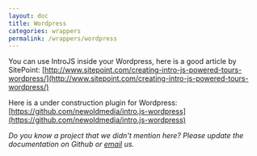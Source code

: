 ```yaml
---
layout: doc
title: Wordpress
categories: wrappers
permalink: /wrappers/wordpress
---
```


You can use IntroJS inside your Wordpress, here is a good article by SitePoint: [http://www.sitepoint.com/creating-intro-js-powered-tours-wordpress/](http://www.sitepoint.com/creating-intro-js-powered-tours-wordpress/)

Here is a under construction plugin for Wordpress: [https://github.com/newoldmedia/intro.js-wordpress](https://github.com/newoldmedia/intro.js-wordpress)

*Do you know a project that we didn't mention here? Please update the documentation on Github or [email](support@introjs.com) us.*
